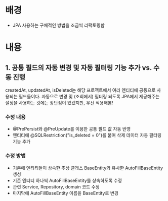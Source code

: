 # 배경
- JPA 사용하는 구체적인 방법을 조금씩 리팩토링함

# 내용

##  1. 공통 필드의 자동 변경 및 자동 필터링 기능 추가 vs. 수동 진행
createdAt, updatedAt, isDeleted는 해당 프로젝트에서 여러 엔티티에 공통으로 사용되는 필드들이다.
자동으로 변경 및 (조회에서) 필터링 되도록 JPA에서 제공해주는 설정을 사용하는 것에는 장단점이 있겠지만, 우선 적용해봄!
### 수정 내용
- @PrePersist와 @PreUpdate를 이용한 공통 필드 값 자동 반영
- 엔티티에 @SQLRestriction("is_deleted = 0")를 붙여 삭제 데이터 자동 필터링 기능 추가
### 수정 방법
- 기존에 엔티티들이 상속한 추상 클래스 BaseEntity와 유사한 AutoFillBaseEntity 생성
- 기존 엔티티 하나씩 AutoFillBaseEntity를 상속하도록 수정
- 관련 Service, Repository, domain 코드 수정
- 마지막에 AutoFillBaseEntity 이름을 BaseEntity로 변경

